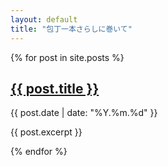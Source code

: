 ```yaml
---
layout: default
title: "包丁一本さらしに巻いて"
---
```

{% for post in site.posts %}
  <section>
    <h2><a class="post-title" href="{{ post.url }}">{{ post.title }}</a></h2>
    <p>{{ post.date | date: "%Y.%m.%d" }}</p>
    <p>{{ post.excerpt }}</p>
  </section>
{% endfor %}
<script>
  (function(i,s,o,g,r,a,m){i['GoogleAnalyticsObject']=r;i[r]=i[r]||function(){
  (i[r].q=i[r].q||[]).push(arguments)},i[r].l=1*new Date();a=s.createElement(o),
  m=s.getElementsByTagName(o)[0];a.async=1;a.src=g;m.parentNode.insertBefore(a,m)
  })(window,document,'script','//www.google-analytics.com/analytics.js','ga');

  ga('create', 'UA-50431971-1', 'akirachiku.com');
  ga('send', 'pageview');

</script>
